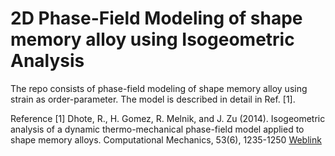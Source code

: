 # 2D Phase-Field Modeling of shape memory alloy using Isogeometric Analysis

The repo consists of phase-field modeling of shape memory alloy using strain as order-parameter.
The model is described in detail in Ref. [1].

Reference 
[1] Dhote, R., H. Gomez, R. Melnik, and J. Zu (2014). Isogeometric analysis of a dynamic thermo-mechanical phase-field model applied to shape memory alloys. Computational Mechanics, 53(6), 1235-1250 [Weblink](http://link.springer.com/article/10.1007%2Fs00466-013-0966-0)
